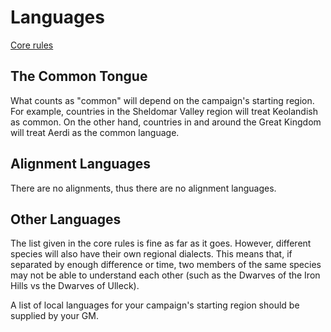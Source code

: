 # Languages
[Core rules](https://oldschoolessentials.necroticgnome.com/srd/index.php/Languages)

## The Common Tongue
What counts as "common" will depend on the campaign's starting region.  For example, countries in the Sheldomar Valley region will treat Keolandish as common.  On the other hand, countries in and around the Great Kingdom will treat Aerdi as the common language.

## Alignment Languages
There are no alignments, thus there are no alignment languages.

## Other Languages
The list given in the core rules is fine as far as it goes.  However, different species will also have their own regional dialects.  This means that, if separated by enough difference or time, two members of the same species may not be able to understand each other (such as the Dwarves of the Iron Hills vs the Dwarves of Ulleck).  

A list of local languages for your campaign's starting region should be supplied by your GM.